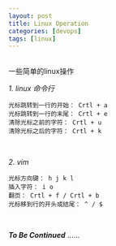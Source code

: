 ```yaml
---
layout: post
title: Linux Operation
categories: [devops]
tags: [linux]
---
```


<br>
一些简单的linux操作

<br>

_1. linux 命令行_

    光标跳转到一行的开始： Crtl + a
    光标跳转到一行的末尾： Crtl + e
    清除光标之前的字符： Crtl + u
    清除光标之后的字符： Crtl + k


 <br>

_2. vim_

    光标方向键： h j k l
    插入字符： i o
    翻页： Crtl + f / Crtl + b
    光标移到行的开头或结尾： ^ / $

 <br>

 _**To Be Continued**_ ......
